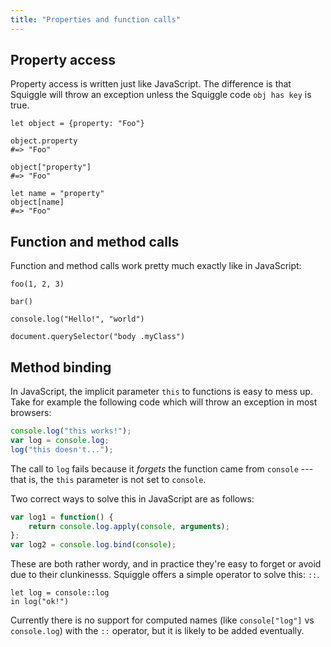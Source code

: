 ```yaml
---
title: "Properties and function calls"
---
```


## Property access

Property access is written just like JavaScript. The difference is that Squiggle will throw an exception unless the Squiggle code `obj has key` is true.

```squiggle
let object = {property: "Foo"}

object.property
#=> "Foo"

object["property"]
#=> "Foo"

let name = "property"
object[name]
#=> "Foo"
```

## Function and method calls

Function and method calls work pretty much exactly like in JavaScript:

```squiggle
foo(1, 2, 3)

bar()

console.log("Hello!", "world")

document.querySelector("body .myClass")
```

## Method binding

In JavaScript, the implicit parameter `this` to functions is easy to mess up. Take for example the following code which will throw an exception in most browsers:

```javascript
console.log("this works!");
var log = console.log;
log("this doesn't...");
```

The call to `log` fails because it *forgets* the function came from `console` --- that is, the `this` parameter is not set to `console`.

Two correct ways to solve this in JavaScript are as follows:

```javascript
var log1 = function() {
    return console.log.apply(console, arguments);
};
var log2 = console.log.bind(console);
```

These are both rather wordy, and in practice they're easy to forget or avoid due to their clunkinesss. Squiggle offers a simple operator to solve this: `::`.

```squiggle
let log = console::log
in log("ok!")
```

Currently there is no support for computed names (like `console["log"]` vs `console.log`) with the `::` operator, but it is likely to be added eventually.
